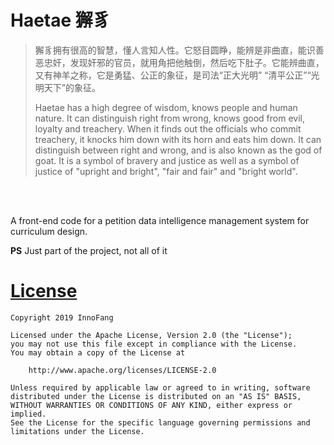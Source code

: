 # Haetae 獬豸

> 獬豸拥有很高的智慧，懂人言知人性。它怒目圆睁，能辨是非曲直，能识善恶忠奸，发现奸邪的官员，就用角把他触倒，然后吃下肚子。它能辨曲直，又有神羊之称，它是勇猛、公正的象征，是司法“正大光明” “清平公正”“光明天下”的象征。
>
> Haetae has a high degree of wisdom, knows people and human nature. It can distinguish right from wrong, knows good from evil, loyalty and treachery. When it finds out the officials who commit treachery, it knocks him down with its horn and eats him down. It can distinguish between right and wrong, and is also known as the god of goat. It is a symbol of bravery and justice as well as a symbol of justice of "upright and bright", "fair and fair" and "bright world".

<br />
<br />

A front-end code for a petition data intelligence management system for curriculum design.

**PS** Just part of the project, not all of it

# [License](./LICENSE)

    Copyright 2019 InnoFang

    Licensed under the Apache License, Version 2.0 (the "License");
    you may not use this file except in compliance with the License.
    You may obtain a copy of the License at

        http://www.apache.org/licenses/LICENSE-2.0

    Unless required by applicable law or agreed to in writing, software
    distributed under the License is distributed on an "AS IS" BASIS,
    WITHOUT WARRANTIES OR CONDITIONS OF ANY KIND, either express or implied.
    See the License for the specific language governing permissions and
    limitations under the License.
